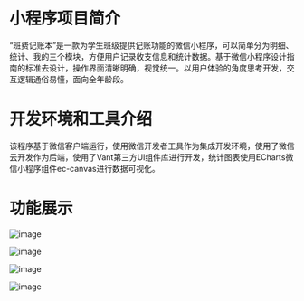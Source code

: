 # 小程序项目简介

  “班费记账本”是一款为学生班级提供记账功能的微信小程序，可以简单分为明细、统计、我的三个模块，方便用户记录收支信息和统计数据。基于微信小程序设计指南的标准去设计，操作界面清晰明确，视觉统一。以用户体验的角度思考开发，交互逻辑通俗易懂，面向全年龄段。

# 开发环境和工具介绍

  该程序基于微信客户端运行，使用微信开发者工具作为集成开发环境，使用了微信云开发作为后端，使用了Vant第三方UI组件库进行开发，统计图表使用ECharts微信小程序组件ec-canvas进行数据可视化。

# 功能展示

![image](https://github.com/ws-c/tally-book/assets/74103129/dff71a42-5137-42ab-9649-4fbc6450baaf)

![image](https://github.com/ws-c/tally-book/assets/74103129/25eeef2d-91a6-4ff8-ba1e-59df3a310fb0)

![image](https://github.com/ws-c/tally-book/assets/74103129/fc198df2-f741-460e-8724-f2ac2bf873c6)

![image](https://github.com/ws-c/tally-book/assets/74103129/08c88e55-bec8-441c-891e-180dde80f8a9)
